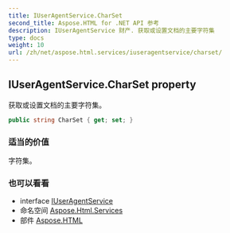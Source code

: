 ```yaml
---
title: IUserAgentService.CharSet
second_title: Aspose.HTML for .NET API 参考
description: IUserAgentService 财产. 获取或设置文档的主要字符集
type: docs
weight: 10
url: /zh/net/aspose.html.services/iuseragentservice/charset/
---
```

## IUserAgentService.CharSet property

获取或设置文档的主要字符集。

```csharp
public string CharSet { get; set; }
```

### 适当的价值

字符集。

### 也可以看看

* interface [IUserAgentService](../)
* 命名空间 [Aspose.Html.Services](../../iuseragentservice/)
* 部件 [Aspose.HTML](../../../)


